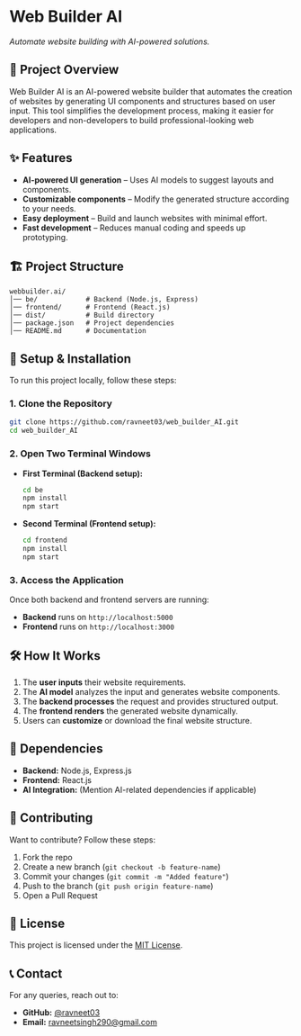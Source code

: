 # Web Builder AI  
  
_Automate website building with AI-powered solutions._  

## 🚀 Project Overview  
Web Builder AI is an AI-powered website builder that automates the creation of websites by generating UI components and structures based on user input. This tool simplifies the development process, making it easier for developers and non-developers to build professional-looking web applications.  

## ✨ Features  
- **AI-powered UI generation** – Uses AI models to suggest layouts and components.  
- **Customizable components** – Modify the generated structure according to your needs.  
- **Easy deployment** – Build and launch websites with minimal effort.  
- **Fast development** – Reduces manual coding and speeds up prototyping.  

## 🏗️ Project Structure  
```
webbuilder.ai/
│── be/            # Backend (Node.js, Express)
│── frontend/      # Frontend (React.js)
│── dist/          # Build directory
│── package.json   # Project dependencies
│── README.md      # Documentation
```

## 🔧 Setup & Installation  
To run this project locally, follow these steps:  

### **1. Clone the Repository**  
```sh
git clone https://github.com/ravneet03/web_builder_AI.git
cd web_builder_AI
```

### **2. Open Two Terminal Windows**  
- **First Terminal (Backend setup):**  
  ```sh
  cd be
  npm install
  npm start
  ```
- **Second Terminal (Frontend setup):**  
  ```sh
  cd frontend
  npm install
  npm start
  ```

### **3. Access the Application**  
Once both backend and frontend servers are running:  
- **Backend** runs on `http://localhost:5000`  
- **Frontend** runs on `http://localhost:3000`  

## 🛠️ How It Works  
1. The **user inputs** their website requirements.  
2. The **AI model** analyzes the input and generates website components.  
3. The **backend processes** the request and provides structured output.  
4. The **frontend renders** the generated website dynamically.  
5. Users can **customize** or download the final website structure.  

## 📌 Dependencies  
- **Backend:** Node.js, Express.js  
- **Frontend:** React.js  
- **AI Integration:** (Mention AI-related dependencies if applicable)  

## 🤝 Contributing  
Want to contribute? Follow these steps:  
1. Fork the repo  
2. Create a new branch (`git checkout -b feature-name`)  
3. Commit your changes (`git commit -m "Added feature"`)  
4. Push to the branch (`git push origin feature-name`)  
5. Open a Pull Request  

## 📜 License  
This project is licensed under the [MIT License](LICENSE).  

## 📞 Contact  
For any queries, reach out to:  
- **GitHub:** [@ravneet03](https://github.com/ravneet03)  
- **Email:** ravneetsingh290@gmail.com  
